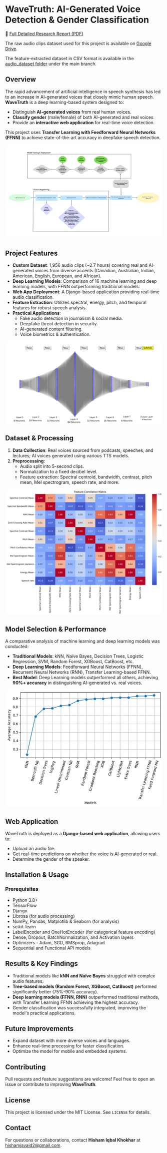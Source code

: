 # WaveTruth: AI-Generated Voice Detection & Gender Classification

📄 [Full Detailed Research Report (PDF)](https://github.com/hishamikoo/Deepfake-AI-Detection/blob/main/Research%20Paper%20-%20WaveTruth.pdf)

The raw audio clips dataset used for this project is available on [Google Drive](https://drive.google.com/drive/u/0/folders/1joD1gSSAzIXuPOoOuYL1Tn-WiEehtvMY).

The feature-extracted dataset in CSV format is available in the [audio_dataset folder](./dataset/) under the main branch.


## Overview
The rapid advancement of artificial intelligence in speech synthesis has led to an increase in AI-generated voices that closely mimic human speech. **WaveTruth** is a deep learning-based system designed to:
- Distinguish **AI-generated voices** from real human voices.
- **Classify gender** (male/female) of both AI-generated and real voices.
- Provide an **interactive web application** for real-time voice detection.

This project uses **Transfer Learning with Feedforward Neural Networks (FFNN)** to achieve state-of-the-art accuracy in deepfake speech detection.

![Pipeline](Images/Pipeline.png)

## Project Features
- **Custom Dataset**: 1,956 audio clips (~2.7 hours) covering real and AI-generated voices from diverse accents (Canadian, Australian, Indian, American, English, European, and African).
- **Deep Learning Models**: Comparison of 16 machine learning and deep learning models, with FFNN outperforming traditional models.
- **Web App Deployment**: A Django-based application providing real-time audio classification.
- **Feature Extraction**: Utilizes spectral, energy, pitch, and temporal features for robust speech analysis.
- **Practical Applications**:
  - Fake audio detection in journalism & social media.
  - Deepfake threat detection in security.
  - AI-generated content filtering.
  - Voice biometrics & authentication.


![visualization](Images/model%20visualization.png)




## Dataset & Processing
1. **Data Collection**: Real voices sourced from podcasts, speeches, and lectures; AI voices generated using various TTS models.
2. **Preprocessing**:
   - Audio split into 5-second clips.
   - Normalization to a fixed decibel level.
   - Feature extraction: Spectral centroid, bandwidth, contrast, pitch mean, Mel spectrogram, speech rate, and more.

![CM](Images/Correlation-Matrix.png)



## Model Selection & Performance
A comparative analysis of machine learning and deep learning models was conducted:
- **Traditional Models**: kNN, Naïve Bayes, Decision Trees, Logistic Regression, SVM, Random Forest, XGBoost, CatBoost, etc.
- **Deep Learning Models**: Feedforward Neural Networks (FFNN), Recurrent Neural Networks (RNN), Transfer Learning-based FFNN.
- **Best Model**: Deep Learning models outperformed all others, achieving **90%+ accuracy** in distinguishing AI-generated vs. real voices.

![Performance](Images/Model-performances.png)


## Web Application
WaveTruth is deployed as a **Django-based web application**, allowing users to:
- Upload an audio file.
- Get real-time predictions on whether the voice is AI-generated or real.
- Determine the gender of the speaker.

## Installation & Usage
### Prerequisites
- Python 3.8+
- TensorFlow
- Django
- Librosa (for audio processing)
- NumPy, Pandas, Matplotlib & Seaborn (for analysis)
- scikit-learn
- LabelEncoder and OneHotEncoder (for categorical feature encoding)
- Dense, Dropout, BatchNormalization, and Activation layers
- Optimizers - Adam, SGD, RMSprop, Adagrad
- Sequential and Functional API models


## Results & Key Findings
- Traditional models like **kNN and Naïve Bayes** struggled with complex audio features.
- **Tree-based models (Random Forest, XGBoost, CatBoost)** performed significantly better (75%-90% accuracy).
- **Deep learning models (FFNN, RNN)** outperformed traditional methods, with Transfer Learning FFNN achieving the highest accuracy.
- Gender classification was successfully integrated, improving the model's practical applications.

## Future Improvements
- Expand dataset with more diverse voices and languages.
- Enhance real-time processing for faster classification.
- Optimize the model for mobile and embedded systems.

## Contributing
Pull requests and feature suggestions are welcome! Feel free to open an issue or contribute to improving **WaveTruth**.

## License
This project is licensed under the MIT License. See `LICENSE` for details.

## Contact
For questions or collaborations, contact **Hisham Iqbal Khokhar** at hishamjavaid2@gmail.com.
